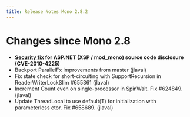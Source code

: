 ```yaml
---
title: Release Notes Mono 2.8.2
---
```


Changes since Mono 2.8
======================

-   **[Security fix](/Vulnerabilities#XSP.2Fmod_mono_source_code_disclosure) for ASP.NET (XSP / mod\_mono) source code disclosure (CVE-2010-4225)**
-   Backport ParallelFx improvements from master (jlaval)
-   Fix state check for short-circuiting with SupportRecursion in ReaderWriterLockSlim \#655361 (jlaval)
-   Increment Count even on single-processor in SpinWait. Fix \#624849. (jlaval)
-   Update ThreadLocal to use default(T) for initialization with parameterless ctor. Fix \#658689. (jlaval)


